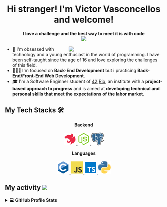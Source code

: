 <!-- My Header -->

<h1 align="center">
  <br>
  Hi stranger! I'm Victor Vasconcellos and welcome!
</h1>

<p align="center">
   <b>I love a challenge and the best way to meet it is with code</b>
  <br>
  <img src="https://readme-typing-svg.demolab.com?font=Fira+Code&pause=1000&color=3FF72C&center=true&width=435&height=40&lines=The+Back-End+Developer!">
</p>
<img align="right" src="https://camo.githubusercontent.com/c1dcb74cc1c1835b1d716f5051499a2814c683c806b15f04b0eba492863703e9/68747470733a2f2f63646e2e6472696262626c652e636f6d2f75736572732f3733303730332f73637265656e73686f74732f363538313234332f6176656e746f2e676966" width="300">

- 🎩 I'm obsessed with technology and a young enthusiast in the world of programming. I have been self-taught since the age of 16 and love exploring the challenges of this field.
- 🧑🏾‍💻 I'm focused on **Back-End Development** but i practicing **Back-End/Front-End Web Development**.
- 🎓 I'm a Software Enginner student of [42|Rio](https://42.rio/), an institute with a **project-based approach to progress** and is aimed at **developing technical and personal skills that meet the expectations of the labor market.**

<h2> My Tech Stacks 🛠️ </h2>

<p align="center">
  <b>Backend</b>
  <br>
  <br>
  <a href="https://nestjs.com" target="_blank">
    <code><img src="./images/nest.svg" alt="NestJS" height="40"/></code>
  </a>
  <a href="https://nodejs.org" target="_blank">
    <code><img src="./images/node.svg" alt="NodeJS" height="40"/></code>
  </a>
  <a href="https://www.postgresql.org/" target="_blank">
    <code><img src="./images/postgres.svg" alt="postgresSQL" height="40"/></code>
  </a>
</p>

<p align="center">
  <b>Languages</b>
  <br>
  <br>
  <a href="https://en.wikipedia.org/wiki/C_(programming_language)" target="_blank">
    <code><img src="./images/c.svg" alt="C" height="40"/></code>
  </a>
  <a href="https://developer.mozilla.org/en-US/docs/Web/JavaScript" target="_blank">
    <code><img src="./images/javascript.svg" alt="JavaScript" height="40"/></code>
  </a>
  <a href="https://www.typescriptlang.org" target="_blank">
    <code><img src="./images/typescript.svg" alt="TypeScript" height="40"/></code>
  </a>
  <a href="https://www.python.org" target="_blank">
    <code><img src="./images/python.svg" alt="Python" height="40"/></code>
  </a>
</p>

<h2>My activity <img src="./images/stats2.gif" height="40px"></h2>
<details> 
  <summary><b>💻 GitHub Profile Stats</b></summary>
  <br>
  <p align="center">
    <img alt="Mosted used languages" src="https://github-readme-stats.vercel.app/api/top-langs/?username=VictorVasconcellos42&layout=compact&theme=dark" height="192px"/>
    <br>
	  <img src="https://github-readme-stats.vercel.app/api?username=VictorVasconcellos42&show_icons=true&icon_color=ffffff&theme=dark" alt="oHTGo's Github Stats" height="192px"/>
    <br>
    <b>Note:</b> Top languages is only a metric of the languages my public code consists of and doesn't reflect experience or skill level.
  </p>
</details>
